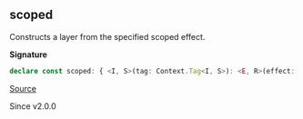 ## scoped

Constructs a layer from the specified scoped effect.

**Signature**

```ts
declare const scoped: { <I, S>(tag: Context.Tag<I, S>): <E, R>(effect: Effect.Effect<Types.NoInfer<S>, E, R>) => Layer<I, E, Exclude<R, Scope.Scope>>; <I, S, E, R>(tag: Context.Tag<I, S>, effect: Effect.Effect<Types.NoInfer<S>, E, R>): Layer<I, E, Exclude<R, Scope.Scope>>; }
```

[Source](https://github.com/Effect-TS/effect/tree/main/packages/effect/src/Layer.ts#L654)

Since v2.0.0